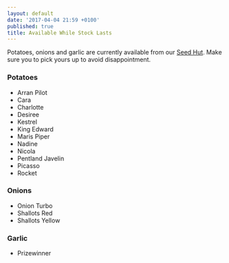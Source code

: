 ```yaml
---
layout: default
date: '2017-04-04 21:59 +0100'
published: true
title: Available While Stock Lasts
---
```

Potatoes, onions and garlic are currently available from our [Seed Hut](/shop/). Make sure you to pick yours up to avoid disappointment.

### Potatoes

- Arran Pilot
- Cara
- Charlotte
- Desiree
- Kestrel
- King Edward
- Maris Piper
- Nadine
- Nicola
- Pentland Javelin
- Picasso
- Rocket

### Onions

- Onion Turbo
- Shallots Red
- Shallots Yellow

### Garlic

- Prizewinner